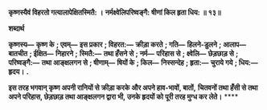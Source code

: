 **कृष्णस्यैवं विहरतो गत्यालापेक्षितस्मितै: ।** **नर्मक्ष्वेलिपरिष्वङ्गै: षीणां किल हृता धिय: ॥ १३॥** 

**शब्दार्थ** 

**कृष्णस्य—** **कृष्ण के** **; एवम्—** **इस प्रकार** **; विहरत:—** **क्रीड़ा करते** **; गति—** **हिलने-डुलने** **; आलाप—** **बातचीत** **; ईक्षित—** **निहारने** **;** **स्मितै:—** **तथा हँसने से** **; नर्म—** **परिहास से** **; क्ष्वेलि—** **छेड़छाड़ से** **; परिष्वङ्गै:—** **तथा आङ्क्षलगन से** **; षीणाम्—** **षियों के** **; किल—** **निस्सन्देह** **; हृता:—** **चुराये गये** **; धिय:—** **हृदय।** **.** 

**इस तरह भगवान् कृष्ण अपनी रानियों से क्रीड़ा करके और अपने हाव-भावों, बातों,** **चितवनों तथा हँसी से तथा अपने परिहास, छेड़छाड़ तथा आङ्क्षलगन द्वारा भी, उनके हृदयों को** **पूरी तरह मुग्ध कर लेते।** **** 